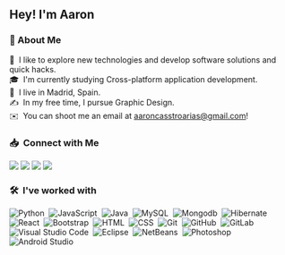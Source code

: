 <h2>Hey! I'm Aaron</h2>

###  💬&nbsp;About Me

🔭 &nbsp;I like to explore new technologies and develop software solutions and quick hacks.\
🎓 &nbsp;I'm currently studying Cross-platform application development.\
📍 &nbsp;I live in Madrid, Spain.\
✍️ &nbsp;In my free time, I pursue Graphic Design.\
✉️ &nbsp;You can shoot me an email at aaroncasstroarias@gmail.com! 

### 📥 &nbsp;Connect with Me

<a href="https://www.linkedin.com/in/aaron-castro-b179152a0/"><img src="https://img.shields.io/badge/-Aaron%20Castro%20Arias-0077B5?style=flat&logo=Linkedin&link=https%3A%2F%2Fwww.linkedin.com%2Fin%2Faaron-castro-b179152a0%2F"/></a>
<a href="mailto:aaroncasstroarias@gmail.com"><img src="https://img.shields.io/badge/-aaroncasstroarias%40gmail.com-D14836?style=flat&logo=Gmail&logoColor=white"/></a>
<a href="https://instagram.com/aaroncxsstro"><img src="https://img.shields.io/badge/-@aaroncxsstro-E4405F?style=flat&logo=Instagram&logoColor=white"/></a>
<a href="https://github.com/aaroncxsstro"><img src="https://img.shields.io/badge/-@aaroncxsstro-05122A?style=flat&logo=Github&logoColor=white"/></a>

### 🛠 &nbsp;I've worked with

![Python](https://img.shields.io/badge/-Python-05122A?style=flat&logo=python)&nbsp;
![JavaScript](https://img.shields.io/badge/-JavaScript-05122A?style=flat&logo=javascript)&nbsp;
![Java](https://img.shields.io/badge/-Java-05122A?style=flat&logo=Java&logoColor=FFA518)&nbsp;
![MySQL](https://img.shields.io/badge/-MySQL-05122A?style=flat&logo=mysql)&nbsp;
![Mongodb](https://img.shields.io/badge/-MongoDB-05122A?style=flat&logo=mongodb)&nbsp;
![Hibernate](https://img.shields.io/badge/-Hibernate-05122A?style=flat&logo=hibernate)&nbsp;\
![React](https://img.shields.io/badge/-React-05122A?style=flat&logo=react)&nbsp;
![Bootstrap](https://img.shields.io/badge/-Bootstrap-05122A?style=flat&logo=bootstrap&logoColor=563D7C)&nbsp;
![HTML](https://img.shields.io/badge/-HTML-05122A?style=flat&logo=HTML5)&nbsp;
![CSS](https://img.shields.io/badge/-CSS-05122A?style=flat&logo=CSS3&logoColor=1572B6)&nbsp;
![Git](https://img.shields.io/badge/-Git-05122A?style=flat&logo=git)&nbsp;
![GitHub](https://img.shields.io/badge/-GitHub-05122A?style=flat&logo=github)&nbsp;
![GitLab](https://img.shields.io/badge/-GitLab-05122A?style=flat&logo=gitlab)&nbsp;\
![Visual Studio Code](https://img.shields.io/badge/-Visual%20Studio%20Code-05122A?style=flat&logo=visual-studio-code&logoColor=007ACC)&nbsp;
![Eclipse](https://img.shields.io/badge/-Eclipse-05122A?style=flat&logo=eclipse-ide&logoColor=2C2255)&nbsp;
![NetBeans](https://img.shields.io/badge/-NetBeans-05122A?style=flat&logo=apachenetbeanside)&nbsp;
![Photoshop](https://img.shields.io/badge/-Photoshop-05122A?style=flat&logo=adobe-photoshop)&nbsp;
![Android Studio](https://img.shields.io/badge/-Android%20Studio-05122A?style=flat&logo=androidstudio)&nbsp;

